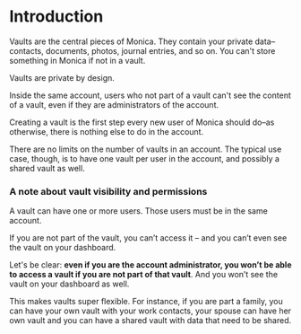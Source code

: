 # Introduction

Vaults are the central pieces of Monica. They contain your private data–contacts, documents, photos, journal entries, and so on. You can't store something in Monica if not in a vault.

Vaults are private by design.

Inside the same account, users who not part of a vault can't see the content of a vault, even if they are administrators of the account.

Creating a vault is the first step every new user of Monica should do–as otherwise, there is nothing else to do in the account.

There are no limits on the number of vaults in an account. The typical use case, though, is to have one vault per user in the account, and possibly a shared vault as well.

### A note about vault visibility and permissions

A vault can have one or more users. Those users must be in the same account.

If you are not part of the vault, you can’t access it – and you can’t even see the vault on your dashboard.

Let's be clear: **even if you are the account administrator, you won’t be able to access a vault if you are not part of that vault**. And you won’t see the vault on your dashboard as well.

This makes vaults super flexible. For instance, if you are part a family, you can have your own vault with your work contacts, your spouse can have her own vault and you can have a shared vault with data that need to be shared.
